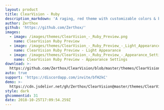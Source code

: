 ```yaml
---
layout: product
title: ClearVision - Ruby
description_markdown: 'A raging, red theme with customizable colors & background!'
author: Zerthox
github: 'https://github.com/Zerthox/'
images:
  - image: /images/themes/ClearVision_-_Ruby_Preview.png
    name: ClearVision Ruby Preview
  - image: /images/themes/ClearVision_-_Ruby_Preview_-_Light_Appearance.jpg
    name: ClearVision Ruby Preview - Light Appearance
  - image: /images/themes/ClearVision_-_Ruby_Preview_-_Appearance_Settings.jpg
    name: ClearVision Ruby Preview - Appearance Settings
download: >-
  https://github.com/Zerthox/ClearVision/blob/master/themes/ClearVision_Ruby.theme.css
auto: true
support: 'https://discordapp.com/invite/bfH2kC'
demo: >-
  https://cdn.jsdelivr.net/gh/Zerthox/ClearVision@master/themes/ClearVision_Ruby.theme.css
style: dark
ghcommentid: 31
date: 2018-10-25T17:09:54.259Z
---
```


